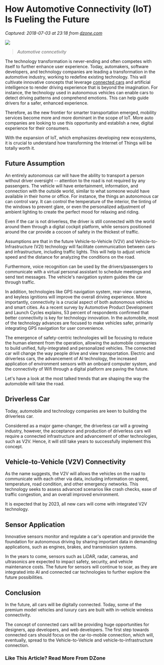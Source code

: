 # How Automotive Connectivity (IoT) Is Fueling the Future

_Captured: 2018-07-03 at 23:18 from [dzone.com](https://dzone.com/articles/how-automotive-connectivity-iot-is-fueling-the-fut)_

![](https://www.rootinfosol.com/sites/default/files/2018-06/thumbnail_10.jpg)

> _Automotive conncetivity_

The technology transformation is never-ending and often competes with itself to further enhance user experience. Today, automakers, software developers, and technology companies are leading a transformation in the automotive industry, working to redefine existing technology. This will cultivate innovative concepts that leverage [connected cars](https://www.rootinfosol.com/iot-application-development) and artificial intelligence to render driving experience that is beyond the imagination. For instance, the technology used in autonomous vehicles can enable cars to detect driving patterns and comprehend emotions. This can help guide drivers for a safer, enhanced experience.

Therefore, as the new frontier for smarter transportation emerged, mobility services become more and more dominant in the scope of IoT. More auto companies are looking to use this opportunity and establish a new, digital experience for their consumers.

With the expansion of IoT, which emphasizes developing new ecosystems, it is crucial to understand how transforming the Internet of Things will be totally worth it.

## Future Assumption

An entirely autonomous car will have the ability to transport a person without driver oversight -- attention to the road is not required by any passengers. The vehicle will have entertainment, information, and connection with the outside world, similar to what someone would have available in their home or office. For instance, the things an autonomous car can control vary. It can control the temperature of the interior, the tinting of the windows to prevent glare, or even the personalized adjustment of ambient lighting to create the perfect mood for relaxing and riding.

Even if the car is not driverless, the driver is still connected with the world around them through a digital cockpit platform, while sensors positioned around the car provide a cocoon of safety in the thickest of traffic.

Assumptions are that in the future Vehicle-to-Vehicle (V2V) and Vehicle-to-Infrastructure (V2I) technology will facilitate communication between cars and infrastructure, including traffic lights. This will help to adjust vehicle speed and the distance for analyzing the conditions on the road.

Furthermore, voice recognition can be used by the drivers/passengers to communicate with a virtual personal assistant to schedule meetings and send text messages. The vehicle's navigation system guides the car through traffic.

In addition, technologies like GPS navigation system, rear-view cameras, and keyless ignitions will improve the overall driving experience. More importantly, connectivity is a crucial aspect of both autonomous vehicles and smart cities. As a recent survey by Automotive Product Development and Launch Cycles explains, 53 percent of respondents confirmed that better connectivity is key for technology innovation. In the automobile, most of the technology advances are focused to make vehicles safer, primarily integrating GPS navigation for user convenience.

The emergence of safety-centric technologies will be focusing to reduce the human element from the operation, allowing the automobile companies to build unified, fully-integrated and personalized vehicles. The connected car will change the way people drive and view transportation. Electric and driverless cars, the advancement of AI technology, the increased application of environment sensors with an onboard computer system, and the connectivity of Wifi through a digital platform are paving the future.

Let's have a look at the most talked trends that are shaping the way the automobile will take the road.

## Driverless Car

Today, automobile and technology companies are keen to building the driverless car.

Considered as a major game-changer, the driverless car will a growing industry, however, the acceptance and production of driverless cars will require a connected infrastructure and advancement of other technologies, such as V2V. Hence, it will still take years to successfully implement this concept.

## Vehicle-to-Vehicle (V2V) Connectivity

As the name suggests, the V2V will allows the vehicles on the road to communicate with each other via data, including information on speed, temperature, road condition, and other emergency networks. This technology seeks to assess advanced scenarios like crash checks, ease of traffic congestion, and an overall improved environment.

It is expected that by 2023, all new cars will come with integrated V2V technology.

## Sensor Application

Innovative sensors monitor and regulate a car's operation and provide the foundation for autonomous driving by sharing important data in demanding applications, such as engines, brakes, and transmission systems.

In the years to come, sensors such as LiDAR, radar, cameras, and ultrasonics are expected to impact safety, security, and vehicle maintenance costs. The future for sensors will continue to soar, as they are integrated into AI and connected car technologies to further explore the future possibilities.

## Conclusion

In the future, all cars will be digitally connected. Today, some of the premium model vehicles and luxury cars are built with in-vehicle wireless connectivity.

The concept of connected cars will be providing huge opportunities for designers, app developers, and web developers. The first step towards connected cars should focus on the car-to-mobile connection, which will, eventually, spread to the Vehicle-to-Vehicle and vehicle-to-infrastructure connection.

### Like This Article? Read More From DZone
